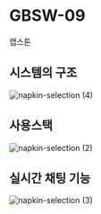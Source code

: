  # GBSW-09
캡스톤

## 시스템의 구조
![napkin-selection (4)](https://github.com/user-attachments/assets/f385a841-0083-45b5-971c-7619a61f5c7d)

## 사용스택
![napkin-selection (2)](https://github.com/user-attachments/assets/615aa278-000e-4be7-b634-df66a83dd8f4)

## 실시간 채팅 기능
![napkin-selection (3)](https://github.com/user-attachments/assets/b1d4ec33-ca03-41b5-bbf1-662d43276d6a)

